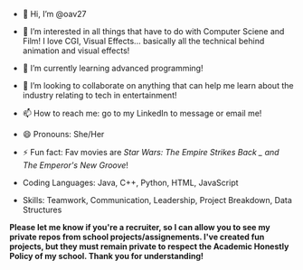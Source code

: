- 👋 Hi, I’m @oav27
- 👀 I’m interested in all things that have to do with Computer Sciene and Film! I love CGI, Visual Effects... basically all the technical behind animation and visual effects!
- 🌱 I’m currently learning advanced programming!
- 💞️ I’m looking to collaborate on anything that can help me learn about the industry relating to tech in entertainment!
- 📫 How to reach me: go to my LinkedIn to message or email me!
- 😄 Pronouns: She/Her
- ⚡ Fun fact: Fav movies are _Star Wars: The Empire Strikes Back _ and _The Emperor's New Groove__!

- Coding Languages: Java, C++, Python, HTML, JavaScript
- Skills: Teamwork, Communication, Leadership, Project Breakdown, Data Structures


**Please let me know if you're a recruiter, so I can allow you to see my private repos from school projects/assignements. I've created fun projects, but they must remain private to respect the Academic Honestly Policy of my school. Thank you for understanding!**

<!---
oav27/oav27 is a ✨ special ✨ repository because its `README.md` (this file) appears on your GitHub profile.
You can click the Preview link to take a look at your changes.
--->
